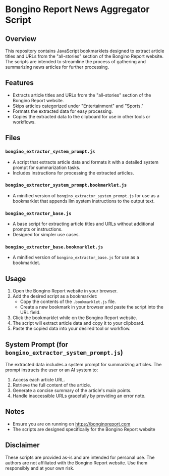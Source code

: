 # Bongino Report News Aggregator Script

## Overview
This repository contains JavaScript bookmarklets designed to extract article titles and URLs from the "all-stories" section of the Bongino Report website. The scripts are intended to streamline the process of gathering and summarizing news articles for further processing.

## Features
- Extracts article titles and URLs from the "all-stories" section of the Bongino Report website.
- Skips articles categorized under "Entertainment" and "Sports."
- Formats the extracted data for easy processing.
- Copies the extracted data to the clipboard for use in other tools or workflows.

## Files
### `bongino_extractor_system_prompt.js`
- A script that extracts article data and formats it with a detailed system prompt for summarization tasks.
- Includes instructions for processing the extracted articles.

### `bongino_extractor_system_prompt.bookmarklet.js`
- A minified version of `bongino_extractor_system_prompt.js` for use as a bookmarklet that appends llm system instructions to the output text.

### `bongino_extractor_base.js`
- A base script for extracting article titles and URLs without additional prompts or instructions.
- Designed for simpler use cases.

### `bongino_extractor_base.bookmarklet.js`
- A minified version of `bongino_extractor_base.js` for use as a bookmarklet.

## Usage
1. Open the Bongino Report website in your browser.
2. Add the desired script as a bookmarklet:
   - Copy the contents of the `.bookmarklet.js` file.
   - Create a new bookmark in your browser and paste the script into the URL field.
3. Click the bookmarklet while on the Bongino Report website.
4. The script will extract article data and copy it to your clipboard.
5. Paste the copied data into your desired tool or workflow.

## System Prompt (for `bongino_extractor_system_prompt.js`)
The extracted data includes a system prompt for summarizing articles. The prompt instructs the user or an AI system to:
1. Access each article URL.
2. Retrieve the full content of the article.
3. Generate a concise summary of the article's main points.
4. Handle inaccessible URLs gracefully by providing an error note.

## Notes
- Ensure you are on running on https://bonginoreport.com
- The scripts are designed specifically for the Bongino Report website

## Disclaimer
These scripts are provided as-is and are intended for personal use. The authors are not affiliated with the Bongino Report website. Use them responsibly and at your own risk.